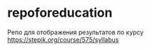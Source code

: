 # repoforeducation
Репо для отображения результатов по курсу https://stepik.org/course/575/syllabus
